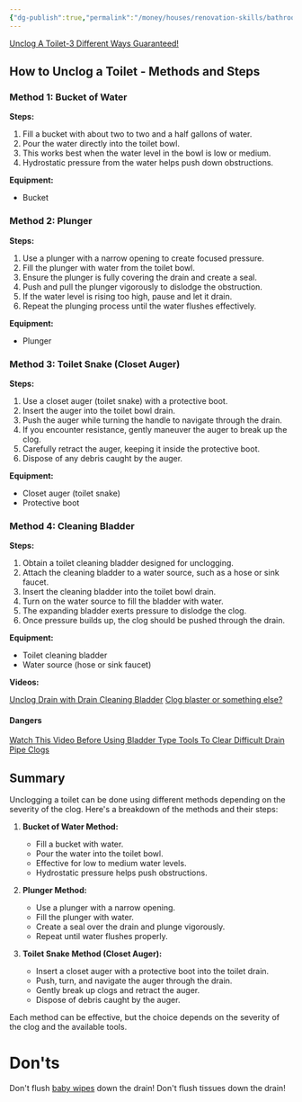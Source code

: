 ```yaml
---
{"dg-publish":true,"permalink":"/money/houses/renovation-skills/bathroom/unclog-toilet/","tags":["oakmore"],"created":"Aug 19, 2023, 6:00 PM","updated":""}
---
```



[Unclog A Toilet-3 Different Ways Guaranteed!](https://www.youtube.com/watch?v=3eA2JkZbtng)
## How to Unclog a Toilet - Methods and Steps

### Method 1: Bucket of Water

**Steps:**

1. Fill a bucket with about two to two and a half gallons of water.
2. Pour the water directly into the toilet bowl.
3. This works best when the water level in the bowl is low or medium.
4. Hydrostatic pressure from the water helps push down obstructions.

**Equipment:**

- Bucket

### Method 2: Plunger

**Steps:**

1. Use a plunger with a narrow opening to create focused pressure.
2. Fill the plunger with water from the toilet bowl.
3. Ensure the plunger is fully covering the drain and create a seal.
4. Push and pull the plunger vigorously to dislodge the obstruction.
5. If the water level is rising too high, pause and let it drain.
6. Repeat the plunging process until the water flushes effectively.

**Equipment:**

- Plunger

### Method 3: Toilet Snake (Closet Auger)

**Steps:**

1. Use a closet auger (toilet snake) with a protective boot.
2. Insert the auger into the toilet bowl drain.
3. Push the auger while turning the handle to navigate through the drain.
4. If you encounter resistance, gently maneuver the auger to break up the clog.
5. Carefully retract the auger, keeping it inside the protective boot.
6. Dispose of any debris caught by the auger.

**Equipment:**

- Closet auger (toilet snake)
- Protective boot

### Method 4: Cleaning Bladder

**Steps:**

1. Obtain a toilet cleaning bladder designed for unclogging.
2. Attach the cleaning bladder to a water source, such as a hose or sink faucet.
3. Insert the cleaning bladder into the toilet bowl drain.
4. Turn on the water source to fill the bladder with water.
5. The expanding bladder exerts pressure to dislodge the clog.
6. Once pressure builds up, the clog should be pushed through the drain.

**Equipment:**

- Toilet cleaning bladder
- Water source (hose or sink faucet)

**Videos:**

[Unclog Drain with Drain Cleaning Bladder](https://www.youtube.com/watch?v=orudtV12OY4)
[Clog blaster or something else?](https://www.youtube.com/shorts/j0k6JkvDdHY?feature=share)

#### Dangers

[Watch This Video Before Using Bladder Type Tools To Clear Difficult Drain Pipe Clogs](https://www.youtube.com/watch?v=43ZchEMW9-g)

## Summary

Unclogging a toilet can be done using different methods depending on the severity of the clog. Here's a breakdown of the methods and their steps:

1. **Bucket of Water Method:**
    
    - Fill a bucket with water.
    - Pour the water into the toilet bowl.
    - Effective for low to medium water levels.
    - Hydrostatic pressure helps push obstructions.
2. **Plunger Method:**
    
    - Use a plunger with a narrow opening.
    - Fill the plunger with water.
    - Create a seal over the drain and plunge vigorously.
    - Repeat until water flushes properly.
3. **Toilet Snake Method (Closet Auger):**
    
    - Insert a closet auger with a protective boot into the toilet drain.
    - Push, turn, and navigate the auger through the drain.
    - Gently break up clogs and retract the auger.
    - Dispose of debris caught by the auger.

Each method can be effective, but the choice depends on the severity of the clog and the available tools.


# Don'ts

Don't flush [baby wipes](https://www.youtube.com/shorts/jM557IJGNU4?feature=share) down the drain!
Don't flush tissues down the drain!